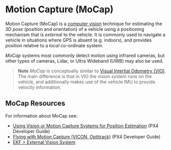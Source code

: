 # Motion Capture (MoCap)

Motion Capture (MoCap) is a [computer vision](https://en.wikipedia.org/wiki/Computer_vision) technique for estimating the 3D *pose* (position and orientation) of a vehicle using a positioning mechanism that is *external* to the vehicle.
It is commonly used to navigate a vehicle in situations where GPS is absent (e.g. indoors), and provides position relative to a *local* co-ordinate system.

*MoCap* systems most commonly detect motion using infrared cameras, but other types of cameras, Lidar, or Ultra Wideband (UWB) may also be used.


> **Note** *MoCap* is conceptually similar to [Visual Intertial Odometry (VIO)](../computer_vision/visual_inertial_odometry.md).
  The main difference is that in VIO the vision system runs on the vehicle, and additionally makes use of the vehicle IMU to provide velocity information.
  

## MoCap Resources

For information about MoCap see:
- [Using Vision or Motion Capture Systems for Position Estimation](https://dev.px4.io/master/en/ros/external_position_estimation.html) (PX4 Developer Guide) <!-- bring across info into user guide? -->
- [Flying with Motion Capture (VICON, Optitrack)](https://dev.px4.io/master/en/tutorials/motion-capture-vicon-optitrack.html) (PX4 Developer Guide)  <!-- bring across info into user guide? -->
- [EKF > External Vision System](../advanced_config/tuning_the_ecl_ekf.md#external-vision-system)



